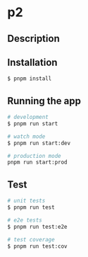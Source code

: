 # p2

## Description



## Installation

```bash
$ pnpm install
```

## Running the app

```bash
# development
$ pnpm run start

# watch mode
$ pnpm run start:dev

# production mode
pnpm run start:prod
```

## Test

```bash
# unit tests
$ pnpm run test

# e2e tests
$ pnpm run test:e2e

# test coverage
$ pnpm run test:cov
```
